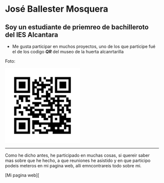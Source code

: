 # José Ballester Mosquera

## Soy un estudiante de priemreo de bachilleroto del IES Alcantara

- Me gusta participar en muchos proyectos, uno de los que participe fué el de los codigo ***QR*** del museo de la huerta alcanrtarilla

Foto:

![QR](/images/qrcode.png)

***

Como he dicho antes, he participado en muchas cosas, si quereir saber mas sobre que he hecho, a que reuniones he asistido  y en que participo podeis meteros en mi pagina web, alli emncontrareis todo sobre mi.

[Mi pagina web][
